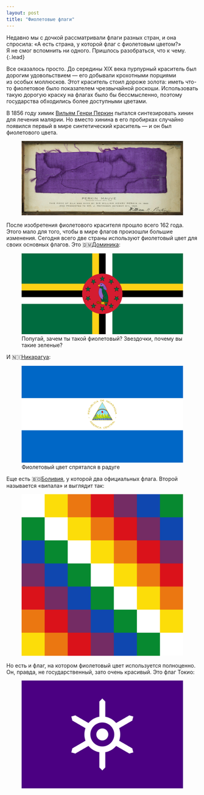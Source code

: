 ```yaml
---
layout: post
title: "Фиолетовые флаги"
---
```


Недавно мы с дочкой рассматривали флаги разных стран, и она спросила: «А есть страна, у которой флаг с фиолетовым цветом?» Я не смог вспомнить ни одного. Пришлось разобраться, что к чему.
{:.lead}

<!-- more -->

Все оказалось просто. До середины XIX века пурпурный краситель был дорогим удовольствием — его добывали крохотными порциями из особых моллюсков. Этот краситель стоил дороже золота: иметь что-то фиолетовое было показателем чрезвычайной роскоши. Использовать такую дорогую краску на флагах было бы бессмысленно, поэтому государства обходились более доступными цветами.

В 1856 году химик [Вильям Генри Перкин](https://en.wikipedia.org/wiki/William_Henry_Perkin) пытался синтезировать хинин для лечения малярии. Но вместо хинина в его пробирках случайно появился первый в мире синтетический краситель — и он был фиолетового цвета.

<figure class="figure--wide">
  <img src="/i/blog/purple-flags/perkin.jpg">
  <!-- <figcaption>Если бы не эта картинка, я не писал бы этот пост</figcaption> -->
</figure>

После изобретения фиолетового красителя прошло всего 162 года. Этого мало для того, чтобы в мире флагов произошли большие изменения. Сегодня всего две страны используют фиолетовый цвет для своих основных флагов. Это 🇩🇲[Доминика](https://ru.wikipedia.org/wiki/%D0%94%D0%BE%D0%BC%D0%B8%D0%BD%D0%B8%D0%BA%D0%B0):

<figure>
  <img src="/i/blog/purple-flags/dominica.png">
  <figcaption>Попугай, зачем ты такой фиолетовый? Звездочки, почему вы такие зеленые?</figcaption>
</figure>

И 🇳🇮[Никарагуа](https://ru.wikipedia.org/wiki/%D0%9D%D0%B8%D0%BA%D0%B0%D1%80%D0%B0%D0%B3%D1%83%D0%B0):

<figure>
  <img src="/i/blog/purple-flags/nicaragua.png">
  <figcaption>Фиолетовый цвет спрятался в радуге</figcaption>
</figure>

Еще есть 🇧🇴[Боливия](https://ru.wikipedia.org/wiki/%D0%91%D0%BE%D0%BB%D0%B8%D0%B2%D0%B8%D1%8F), у которой два официальных флага. Второй называется «випала» и выглядит так:

<figure>
  <img src="/i/blog/purple-flags/wiphala.png">
</figure>

Но есть и флаг, на котором фиолетовый цвет используется полноценно. Он, правда, не государственный, зато очень красивый. Это флаг Токио:

<figure>
  <img src="/i/blog/purple-flags/tokyo.png">
</figure>
